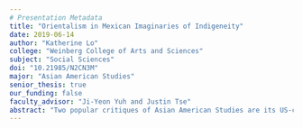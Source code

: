 ```yaml
---
# Presentation Metadata
title: "Orientalism in Mexican Imaginaries of Indigeneity"
date: 2019-06-14
author: "Katherine Lo"
college: "Weinberg College of Arts and Sciences"
subject: "Social Sciences"
doi: "10.21985/N2CN3M"
major: "Asian American Studies"
senior_thesis: true
our_funding: false
faculty_advisor: "Ji-Yeon Yuh and Justin Tse"
abstract: "Two popular critiques of Asian American Studies are its US-centrism within the Americas and its inherent valorization of race/ethnicity and racial/ethnic difference in its endeavors to critique and liberate its subjects from the same system. Though not able to fully tackle the latter, this project aims to address both of these issues by locating Asian American Studies theory in Mexico in regard to indigenous, not Asian, communities. During a four-month span in Yucatán, Mexico in the fall of 2018, this project developed out of the observations, interactions, and experiences of everyday life. Continued reflections upon return have culminated in a performance studies approach that relates Orientalism, a foundational concept of Asian American Studies, and national abjection to four unique enactments of indigenous fantasies and indigeneity in Mexico. This project complicates and disrupts the nation’s romantic mestizaje ideology, showing how colonial subjects internalize and re-distribute the colonial gaze and colonial fantasies. Colonialism, then, is not simply a moment in history, but a structure that actively guides and shapes daily life. By emphasizing the underlying structures shared by phenomena specific to group and/or region, this project demonstrates the versatile and collaborative possibilities of ethnic studies fields in creating globalized understandings of race and racial formation."
---
```


